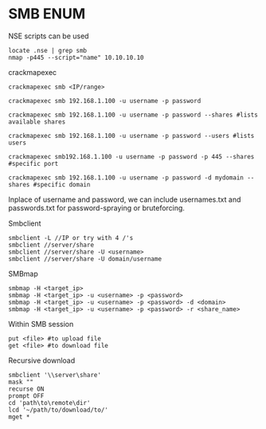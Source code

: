 # SMB ENUM

NSE scripts can be used
```
locate .nse | grep smb
nmap -p445 --script="name" 10.10.10.10
```

crackmapexec
```
crackmapexec smb <IP/range>  
```
```
crackmapexec smb 192.168.1.100 -u username -p password
```
```
crackmapexec smb 192.168.1.100 -u username -p password --shares #lists available shares

```
```
crackmapexec smb 192.168.1.100 -u username -p password --users #lists users
```
```
crackmapexec smb192.168.1.100 -u username -p password -p 445 --shares #specific port
```
```
crackmapexec smb 192.168.1.100 -u username -p password -d mydomain --shares #specific domain
```

Inplace of username and password, we can include usernames.txt and passwords.txt for password-spraying or bruteforcing.


 Smbclient
```
smbclient -L //IP or try with 4 /'s
smbclient //server/share
smbclient //server/share -U <username>
smbclient //server/share -U domain/username
```

SMBmap
```
smbmap -H <target_ip>
smbmap -H <target_ip> -u <username> -p <password>
smbmap -H <target_ip> -u <username> -p <password> -d <domain>
smbmap -H <target_ip> -u <username> -p <password> -r <share_name>
```
Within SMB session
```
put <file> #to upload file
get <file> #to download file
```

Recursive download
```
smbclient '\\server\share'
mask ""
recurse ON
prompt OFF
cd 'path\to\remote\dir'
lcd '~/path/to/download/to/'
mget *
```
